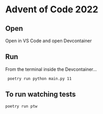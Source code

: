 # Advent of Code 2022

## Open
Open in VS Code and open Devcontainer

## Run
From the terminal inside the Devcontainer...
```
 poetry run python main.py 11
```

## To run watching tests
```
poetry run ptw
```